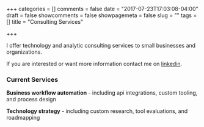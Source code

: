 +++
categories = []
comments = false
date = "2017-07-23T17:03:08-04:00"
draft = false
showcomments = false
showpagemeta = false
slug = ""
tags = []
title = "Consulting Services"

+++

I offer technology and analytic consulting services to small businesses and organizations.

If you are interested or want more information contact me on [linkedin](https://linkedin.com/in/ericbporter).

### Current Services

**Business workflow automation** - including api integrations, custom tooling, and process design

**Technology strategy** - including custom research, tool evaluations, and roadmapping
